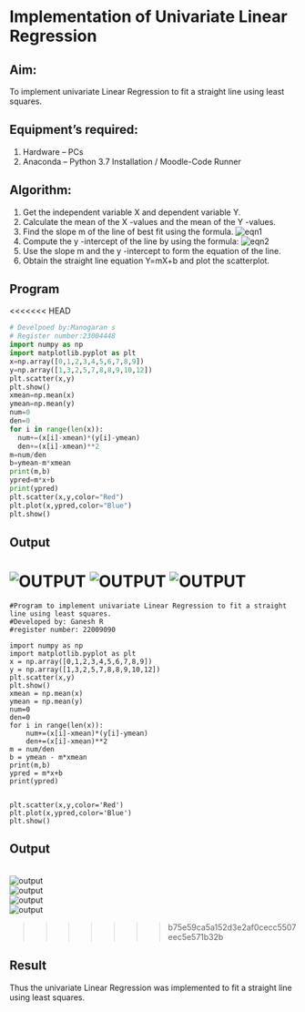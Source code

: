 # Implementation of Univariate Linear Regression
## Aim:
To implement univariate Linear Regression to fit a straight line using least squares.
## Equipment’s required:
1.	Hardware – PCs
2.	Anaconda – Python 3.7 Installation / Moodle-Code Runner
## Algorithm:
1.	Get the independent variable X and dependent variable Y.
2.	Calculate the mean of the X -values and the mean of the Y -values.
3.	Find the slope m of the line of best fit using the formula.
 ![eqn1](./eq1.jpg)
4.	Compute the y -intercept of the line by using the formula:
![eqn2](./eq2.jpg)  
5.	Use the slope m and the y -intercept to form the equation of the line.
6.	Obtain the straight line equation Y=mX+b and plot the scatterplot.
## Program
<<<<<<< HEAD
```python
# Develpoed by:Manogaran s
# Register number:23004448
import numpy as np
import matplotlib.pyplot as plt
x=np.array([0,1,2,3,4,5,6,7,8,9])
y=np.array([1,3,2,5,7,8,8,9,10,12])
plt.scatter(x,y)
plt.show()
xmean=np.mean(x)
ymean=np.mean(y)
num=0
den=0
for i in range(len(x)):
  num+=(x[i]-xmean)*(y[i]-ymean)
  den+=(x[i]-xmean)**2
m=num/den
b=ymean-m*xmean
print(m,b)
ypred=m*x+b
print(ypred)
plt.scatter(x,y,color="Red")
plt.plot(x,ypred,color="Blue")
plt.show()
```
## Output
![OUTPUT](/univariant.png)
![OUTPUT](./uni%20output1.png)
![OUTPUT](./uni%20output2.png)
=======
```
#Program to implement univariate Linear Regression to fit a straight line using least squares.
#Developed by: Ganesh R
#register number: 22009090

import numpy as np 
import matplotlib.pyplot as plt
x = np.array([0,1,2,3,4,5,6,7,8,9])
y = np.array([1,3,2,5,7,8,8,9,10,12])
plt.scatter(x,y)
plt.show()
xmean = np.mean(x)
ymean = np.mean(y)
num=0
den=0
for i in range(len(x)):
    num+=(x[i]-xmean)*(y[i]-ymean)
    den+=(x[i]-xmean)**2
m = num/den
b = ymean - m*xmean
print(m,b)
ypred = m*x+b
print(ypred)


plt.scatter(x,y,color='Red')
plt.plot(x,ypred,color='Blue')
plt.show()
```
## Output
</br>![output](./input.jpg)
</br>![output](./Web%20capture_24-1-2023_18305_www.online-python.com.jpeg)
</br>![output](./Web%20capture_24-1-2023_18362_.jpeg)
</br>![output](./Web%20capture_24-1-2023_183626_.jpeg)

>>>>>>> b75e59ca5a152d3e2af0cecc5507eec5e571b32b
## Result
Thus the univariate Linear Regression was implemented to fit a straight line using least squares.
